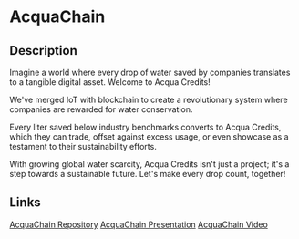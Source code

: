 # AcquaChain

## Description

Imagine a world where every drop of water saved by companies translates to a tangible digital asset. Welcome to Acqua Credits!

We've merged IoT with blockchain to create a revolutionary system where companies are rewarded for water conservation.

Every liter saved below industry benchmarks converts to Acqua Credits, which they can trade, offset against excess usage, or even showcase as a testament to their sustainability efforts.

With growing global water scarcity, Acqua Credits isn't just a project; it's a step towards a sustainable future. Let's make every drop count, together!

## Links
[AcquaChain Repository](https://github.com/asusrid/acquaticos)
[AcquaChain Presentation](https://docs.google.com/presentation/d/1DDBla7AUtseXCUN5hWVWqzcv6fCvPaB6rCm46-xtADw/edit?usp=sharing)
[AcquaChain Video](https://www.youtube.com/watch?v=E4QuJm_7rHM)
